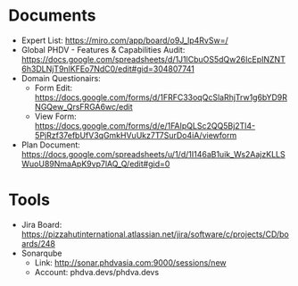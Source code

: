 # Documents
- Expert List: https://miro.com/app/board/o9J_lp4RvSw=/
- Global PHDV - Features & Capabilities Audit: https://docs.google.com/spreadsheets/d/1J1lCbuOS5dQw26IcEpINZNT6h3DLNjT9nlKFEo7NdC0/edit#gid=304807741
- Domain Questionairs: 
  - Form Edit: https://docs.google.com/forms/d/1FRFC33oqQcSlaRhjTrw1g6bYD9RNGQew_QrsFRGA6wc/edit
  - View Form: https://docs.google.com/forms/d/e/1FAIpQLSc2QQ5Bj2Tl4-5PjRzf37efbUfV3qGmkHVuUkz7T7SurDo4iA/viewform
- Plan Document: https://docs.google.com/spreadsheets/u/1/d/1I146aB1uik_Ws2AajzKLLSWuoU89NmaApK9vp7lAQ_Q/edit#gid=0

# Tools
- Jira Board: https://pizzahutinternational.atlassian.net/jira/software/c/projects/CD/boards/248
- Sonarqube
	- Link: http://sonar.phdvasia.com:9000/sessions/new
	- Account: phdva.devs/phdva.devs